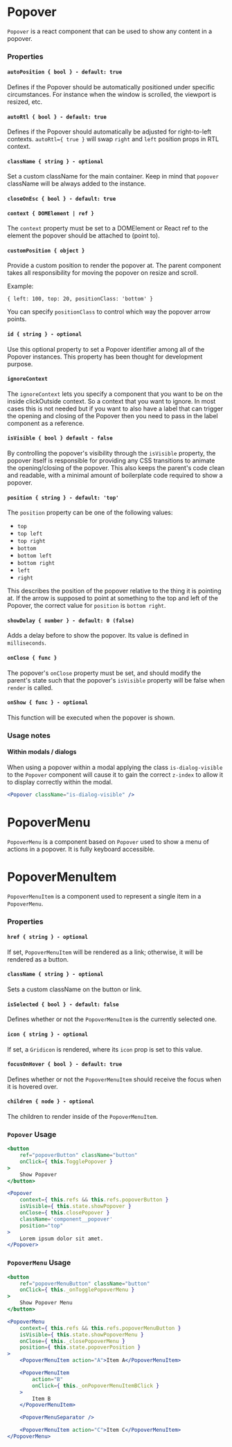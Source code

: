 # Popover

`Popover` is a react component that can be used to show any content in a
popover.

### Properties

#### `autoPosition { bool } - default: true`

Defines if the Popover should be automatically positioned under specific
circumstances. For instance when the window is scrolled, the viewport is
resized, etc.

#### `autoRtl { bool } - default: true`

Defines if the Popover should automatically be adjusted for right-to-left
contexts. `autoRtl={ true }` will swap `right` and `left` position props in RTL
context.

#### `className { string } - optional`

Set a custom className for the main container. Keep in mind that `popover`
className will be always added to the instance.

#### `closeOnEsc { bool } - default: true`

#### `context { DOMElement | ref }`

The `context` property must be set to a DOMElement or React ref to the element
the popover should be attached to (point to).

#### `customPosition { object }`

Provide a custom position to render the popover at. The parent component takes all
responsibility for moving the popover on resize and scroll.

Example:

`{ left: 100, top: 20, positionClass: 'bottom' }`

You can specify `positionClass` to control which way the popover arrow points.

#### `id { string } - optional`

Use this optional property to set a Popover identifier among all of the Popover
instances. This property has been thought for development purpose.

#### `ignoreContext`

The `ignoreContext` lets you specify a component that you want to be on the
inside clickOutside context. So a context that you want to ignore. In most
cases this is not needed but if you want to also have a label
that can trigger the opening and closing of the Popover then you need to pass
in the label component as a reference.

#### `isVisible { bool } default - false`

By controlling the popover's visibility through the `isVisible` property, the
popover itself is responsible for providing any CSS transitions to
animate the opening/closing of the popover. This also keeps the parent's code
clean and readable, with a minimal amount of boilerplate code required to show
a popover.

#### `position { string } - default: 'top'`

The `position` property can be one of the following values:

- `top`
- `top left`
- `top right`
- `bottom`
- `bottom left`
- `bottom right`
- `left`
- `right`

This describes the position of the popover relative to the thing it is pointing
at. If the arrow is supposed to point at something to the top and left of the
Popover, the correct value for `position` is `bottom right`.

#### `showDelay { number } - default: 0 (false)`

Adds a delay before to show the popover. Its value is defined in `milliseconds`.

#### `onClose { func }`

The popover's `onClose` property must be set, and should modify the parent's
state such that the popover's `isVisible` property will be false when `render`
is called.

#### `onShow { func } - optional`

This function will be executed when the popover is shown.

### Usage notes

#### Within modals / dialogs

When using a popover within a modal applying the class `is-dialog-visible` to the `Popover` component will cause it to gain the correct `z-index` to allow it to display correctly within the modal.

```jsx
<Popover className="is-dialog-visible" />
```

# PopoverMenu

`PopoverMenu` is a component based on `Popover` used to show a menu of actions
in a popover. It is fully keyboard accessible.

# PopoverMenuItem

`PopoverMenuItem` is a component used to represent a single item in a
`PopoverMenu`.

### Properties

#### `href { string } - optional`

If set, `PopoverMenuItem` will be rendered as a link; otherwise, it will be
rendered as a button.

#### `className { string } - optional`

Sets a custom className on the button or link.

#### `isSelected { bool } - default: false`

Defines whether or not the `PopoverMenuItem` is the currently selected one.

#### `icon { string } - optional`

If set, a `Gridicon` is rendered, where its `icon` prop is set to this value.

#### `focusOnHover { bool } - default: true`

Defines whether or not the `PopoverMenuItem` should receive the focus when it
is hovered over.

#### `children { node } - optional`

The children to render inside of the `PopoverMenuItem`.

### `Popover` Usage

```jsx
<button
	ref="popoverButton" className="button"
	onClick={ this.TogglePopover }
>
	Show Popover
</button>

<Popover
	context={ this.refs && this.refs.popoverButton }
	isVisible={ this.state.showPopover }
	onClose={ this.closePopover }
	className='component__popover'
	position="top"
>
	Lorem ipsum dolor sit amet.
</Popover>
```

### `PopoverMenu` Usage

```jsx
<button
	ref="popoverMenuButton" className="button"
	onClick={ this._onTogglePopoverMenu }
>
	Show Popover Menu
</button>

<PopoverMenu
	context={ this.refs && this.refs.popoverMenuButton }
 	isVisible={ this.state.showPopoverMenu }
	onClose={ this._closePopoverMenu }
	position={ this.state.popoverPosition }
>
	<PopoverMenuItem action="A">Item A</PopoverMenuItem>

	<PopoverMenuItem
		action="B"
		onClick={ this._onPopoverMenuItemBClick }
	>
		Item B
	</PopoverMenuItem>

	<PopoverMenuSeparator />

	<PopoverMenuItem action="C">Item C</PopoverMenuItem>
</PopoverMenu>
```
